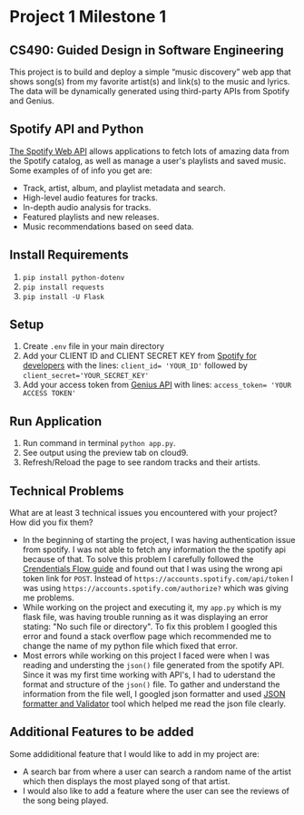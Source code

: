 # Project 1 Milestone 1
## CS490: Guided Design in Software Engineering
This project is to build and deploy a simple “music discovery” web app that shows song(s) from my favorite artist(s) and link(s) to the music and lyrics. The data will be dynamically generated using third-party APIs from Spotify and Genius.

## Spotify API and Python
[The Spotify Web API](https://developer.spotify.com/documentation/web-api/) allows applications to fetch lots of amazing data from the Spotify catalog, as well as manage a user's playlists and saved music. Some examples of of info you get are:
* Track, artist, album, and playlist metadata and search.
* High-level audio features for tracks.
* In-depth audio analysis for tracks.
* Featured playlists and new releases.
* Music recommendations based on seed data.

## Install Requirements
1. `pip install python-dotenv`
2. `pip install requests`
3. `pip install -U Flask`

## Setup
1. Create `.env` file in your main directory
2. Add your CLIENT ID and CLIENT SECRET KEY from [Spotify for developers](https://developer.spotify.com/dashboard/) with the lines: `client_id= 'YOUR_ID'` followed by `client_secret='YOUR_SECRET_KEY'`
3. Add your access token from [Genius API](http://genius.com/api-clients) with lines: `access_token= 'YOUR ACCESS TOKEN'`

## Run Application
1. Run command in terminal `python app.py`.
2. See output using the preview tab on cloud9. 
3. Refresh/Reload the page to see random tracks and their artists.

## Technical Problems
What are at least 3 technical issues you encountered with your project? How did you fix them?
* In the beginning of starting the project, I was having authentication issue from spotify. I was not able to fetch any information the the spotify api because of that. To solve this problem
I carefully followed the [Crendentials Flow guide](https://developer.spotify.com/documentation/general/guides/authorization-guide/#client-credentials-flow) and found out that I was using the wrong
api token link for `POST`. Instead of `https://accounts.spotify.com/api/token` I was using `https://accounts.spotify.com/authorize?` which was giving me problems.
* While working on the project and executing it, my `app.py` which is my flask file, was having trouble running as it was displaying an error stating: "No such file or directory". 
To fix this problem I googled this error and found a stack overflow page which recommended me to change the name of my python file which fixed that error.
* Most errors while working on this project I faced were when I was reading and understing the `json()` file generated from the spotify API. Since it was my first time working with API's, I had to 
uderstand the format and structure of the `json()` file. To gather and understand the information from the file well, I googled json formatter and used [JSON formatter and Validator](https://jsonformatter.curiousconcept.com/) tool 
which helped me read the json file clearly.

## Additional Features to be added
Some addiditional feature that I would like to add in my project are:
* A search bar from where a user can search a random name of the artist which then displays the most played song of that artist.
* I would also like to add a feature where the user can see the reviews of the song being played.

